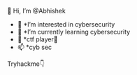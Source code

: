  👋 Hi, I’m @Abhishek
- 👀 *I’m interested in cybersecurity
- 🌱 *I’m currently learning cybersecurity
- 💞️ *ctf player🏁
- 📫 *cyb sec

Tryhackme👇
<script src="https://tryhackme.com/badge/453800"></script>
<!---
✨hackthebox👇
   https://app.hackthebox.eu/profile/586821
im just doing some tryhackme rooms 

